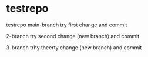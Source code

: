 # testrepo
testrepo
main-branch
try first change and commit


2-branch
try second change (new branch) and commit


3-branch
trhy theerty change (new branch) and commit


